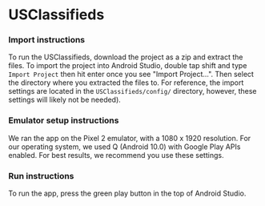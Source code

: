 # USClassifieds

### Import instructions
To run the USClassifieds, download the project as a zip and extract the files.
To import the project into Android Studio, double tap shift and type `Import Project` then hit enter once you see "Import Project...".
Then select the directory where you extracted the files to.  For reference, the import settings are
located in the `USClassifieds/config/` directory, however, these settings will likely not be needed).

### Emulator setup instructions
We ran the app on the Pixel 2 emulator, with a 1080 x 1920 resolution.  For our operating system, we 
used Q (Android 10.0) with Google Play APIs enabled.  For best results, we recommend you use these settings.

### Run instructions
To run the app, press the green play button in the top of Android Studio.  
